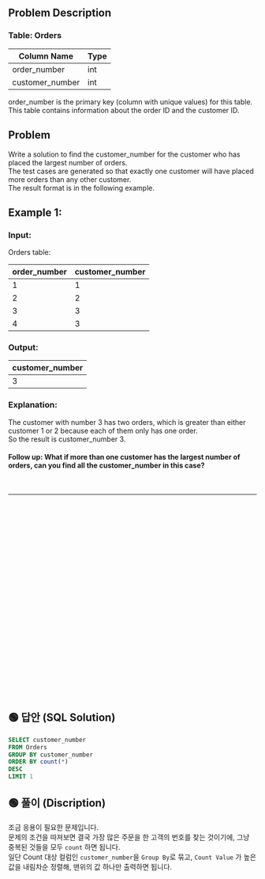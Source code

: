 ## Problem Description

### Table: Orders

| Column Name     | Type     |
|-----------------|----------|
| order_number    | int      |
| customer_number | int      |

order_number is the primary key (column with unique values) for this table.  
This table contains information about the order ID and the customer ID.
 
## Problem

Write a solution to find the customer_number for the customer who has placed the largest number of orders.  
The test cases are generated so that exactly one customer will have placed more orders than any other customer.  
The result format is in the following example.

## Example 1:

### Input: 
Orders table:

| order_number | customer_number |
|--------------|-----------------|
| 1            | 1               |
| 2            | 2               |
| 3            | 3               |
| 4            | 3               |

### Output: 

| customer_number |
|-----------------|
| 3               |


### Explanation: 
The customer with number 3 has two orders, which is greater than either customer 1 or 2 because each of them only has one order.   
So the result is customer_number 3.
 
#### Follow up: What if more than one customer has the largest number of orders, can you find all the customer_number in this case?


<br/>

---

<br/>
<br/>
<br/>
<br/>
<br/>
<br/>
<br/>
<br/>
<br/>
<br/>
<br/>
<br/>
<br/>
<br/>
<br/>
<br/>
<br/>
<br/>
<br/>
<br/>
<br/>
<br/>
<br/>

## 🟢 답안 (SQL Solution)

```sql
SELECT customer_number
FROM Orders
GROUP BY customer_number 
ORDER BY count(*) 
DESC 
LIMIT 1
```

## 🟢 풀이 (Discription)
조금 응용이 필요한 문제입니다.  
문제의 조건을 따져보면 결국 가장 많은 주문을 한 고객의 번호를 찾는 것이기에, 그냥 중복된 것들을 모두 `count` 하면 됩니다.  
일단 Count 대상 컬럼인 `customer_number`을 `Group By`로 묶고, `Count Value` 가 높은 값을 내림차순 정렬해, 맨위의 값 하나만 출력하면 됩니다.
